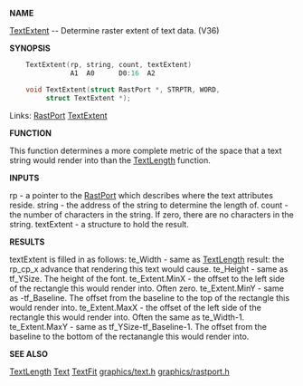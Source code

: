 
**NAME**

[TextExtent](_OOAX) -- Determine raster extent of text data. (V36)

**SYNOPSIS**

```c
    TextExtent(rp, string, count, textExtent)
               A1  A0      D0:16  A2

    void TextExtent(struct RastPort *, STRPTR, WORD,
         struct TextExtent *);

```
Links: [RastPort](_OOAF) [TextExtent](_OOAX) 

**FUNCTION**

This function determines a more complete metric of the space
that a text string would render into than the [TextLength](TextLength)
function.

**INPUTS**

rp     - a pointer to the [RastPort](_OOAF) which describes where the
text attributes reside.
string - the address of the string to determine the length of.
count  - the number of characters in the string.
If zero, there are no characters in the string.
textExtent - a structure to hold the result.

**RESULTS**

textExtent is filled in as follows:
te_Width  - same as [TextLength](TextLength) result: the rp_cp_x
advance that rendering this text would cause.
te_Height - same as tf_YSize.  The height of the
font.
te_Extent.MinX - the offset to the left side of the
rectangle this would render into.  Often zero.
te_Extent.MinY - same as -tf_Baseline.  The offset
from the baseline to the top of the rectangle
this would render into.
te_Extent.MaxX - the offset of the left side of the
rectangle this would render into.  Often the
same as te_Width-1.
te_Extent.MaxY - same as tf_YSize-tf_Baseline-1.
The offset from the baseline to the bottom of
the rectanangle this would render into.

**SEE ALSO**

[TextLength](TextLength)  [Text](Text)  [TextFit](TextFit)
[graphics/text.h](_OOAX)  [graphics/rastport.h](_OOAF)
